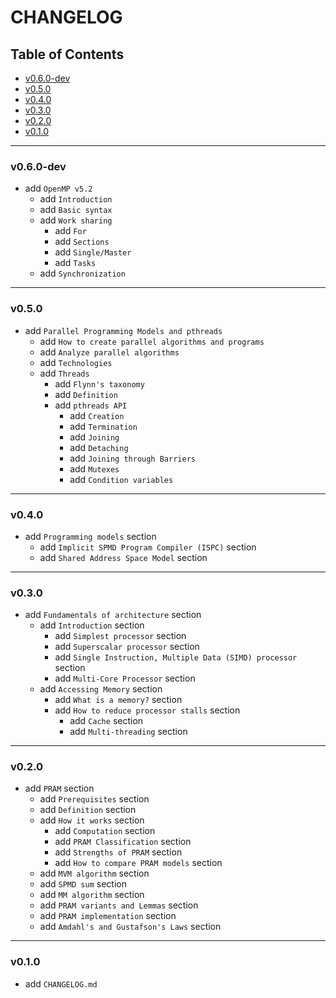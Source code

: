 <h1>CHANGELOG</h1>

<h2>Table of Contents</h2>

- [v0.6.0-dev](#v060-dev)
- [v0.5.0](#v050)
- [v0.4.0](#v040)
- [v0.3.0](#v030)
- [v0.2.0](#v020)
- [v0.1.0](#v010)

--------------------

### v0.6.0-dev

- add `OpenMP v5.2`
  - add `Introduction`
  - add `Basic syntax`
  - add `Work sharing`
    - add `For`
    - add `Sections`
    - add `Single/Master`
    - add `Tasks`
  - add `Synchronization`

--------------------

### v0.5.0

- add `Parallel Programming Models and pthreads`
  - add `How to create parallel algorithms and programs`
  - add `Analyze parallel algorithms`
  - add `Technologies`
  - add `Threads`
    - add `Flynn's taxonomy`
    - add `Definition`
    - add `pthreads API`
      - add `Creation`
      - add `Termination`
      - add `Joining`
      - add `Detaching`
      - add `Joining through Barriers`
      - add `Mutexes`
      - add `Condition variables`

--------------------

### v0.4.0

- add `Programming models` section
  - add `Implicit SPMD Program Compiler (ISPC)` section
  - add `Shared Address Space Model` section

--------------------

### v0.3.0

- add `Fundamentals of architecture` section
  - add `Introduction` section
    - add `Simplest processor` section
    - add `Superscalar processor` section
    - add `Single Instruction, Multiple Data (SIMD) processor` section
    - add `Multi-Core Processor` section
  - add `Accessing Memory` section
    - add `What is a memory?` section
    - add `How to reduce processor stalls` section
      - add `Cache` section
      - add `Multi-threading` section

--------------------

### v0.2.0

- add `PRAM` section
  - add `Prerequisites` section
  - add `Definition` section
  - add `How it works` section
    - add `Computation` section
    - add `PRAM Classification` section
    - add `Strengths of PRAM` section
    - add `How to compare PRAM models` section
  - add `MVM algorithm` section
  - add `SPMD sum` section
  - add `MM algorithm` section
  - add `PRAM variants and Lemmas` section
  - add `PRAM implementation` section
  - add `Amdahl's and Gustafson's Laws` section

--------------------

### v0.1.0

- add `CHANGELOG.md`

